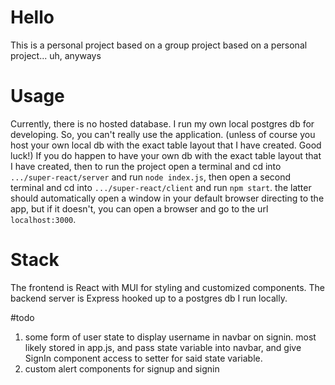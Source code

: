 # Hello
This is a personal project based on a group project based on a personal project... uh, anyways

# Usage
Currently, there is no hosted database. I run my own local postgres db for developing. So, you can't really use the application. (unless of course you host your own local db with the exact table layout that I have created. Good luck!) If you do happen to have your own db with the exact table layout that I have created, then to run the project open a terminal and cd into `.../super-react/server` and run `node index.js`, then open a second terminal and cd into `.../super-react/client` and run `npm start`. the latter should automatically open a window in your default browser directing to the app, but if it doesn't, you can open a browser and go to the url `localhost:3000`.

# Stack 
The frontend is React with MUI for styling and customized components. The backend server is Express hooked up to a postgres db I run locally. 

#todo
1. some form of user state to display username in navbar on signin. 
    most likely stored in app.js, and pass state variable into navbar,
    and give SignIn component access to setter for said state variable.
2. custom alert components for signup and signin
